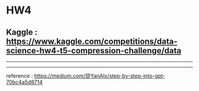 # HW4

## Kaggle : <https://www.kaggle.com/competitions/data-science-hw4-t5-compression-challenge/data>

---
---
reference : <https://medium.com/@YanAIx/step-by-step-into-gpt-70bc4a5d8714>
